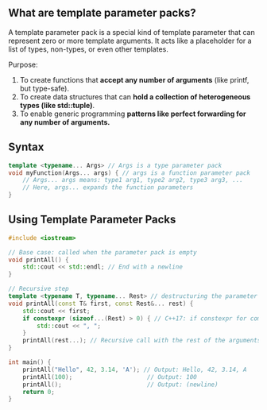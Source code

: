 
## What are template parameter packs?

A template parameter pack is a special kind of template parameter that can represent zero or more template arguments. It acts like a placeholder for a list of types, non-types, or even other templates.

Purpose:

1. To create functions that **accept any number of arguments** (like printf, but type-safe).
2. To create data structures that can **hold a collection of heterogeneous types (like std::tuple)**.
3. To enable generic programming **patterns like perfect forwarding for any number of arguments.**

## Syntax
```cpp
template <typename... Args> // Args is a type parameter pack
void myFunction(Args... args) { // args is a function parameter pack
    // Args... args means: type1 arg1, type2 arg2, type3 arg3, ...
    // Here, args... expands the function parameters
}
```


## Using Template Parameter Packs

```cpp
#include <iostream>

// Base case: called when the parameter pack is empty
void printAll() {
    std::cout << std::endl; // End with a newline
}

// Recursive step
template <typename T, typename... Rest> // destructuring the parameter pack
void printAll(const T& first, const Rest&... rest) {
    std::cout << first;
    if constexpr (sizeof...(Rest) > 0) { // C++17: if constexpr for compile-time check
        std::cout << ", ";
    }
    printAll(rest...); // Recursive call with the rest of the arguments
}

int main() {
    printAll("Hello", 42, 3.14, 'A'); // Output: Hello, 42, 3.14, A
    printAll(100);                     // Output: 100
    printAll();                        // Output: (newline)
    return 0;
}
```
